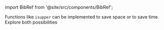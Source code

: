 import BibRef from '@site/src/components/BibRef';

Functions like `isupper` can be implemented to save space or to
save time. Explore both possibilities <BibRef id='KR1988' pages='p. 168'></BibRef>